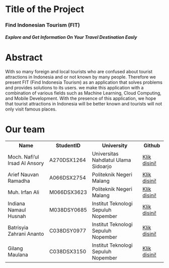 # Title of the Project
<h3>Find Indonesian Tourism (FIT)</h3>
<h5>Explore and Get Information On Your Travel Destination Easly</h5>

# Abstract
<p>
With so many foreign and local tourists who are confused about tourist attractions in Indonesia and or not known by many people. Therefore we present FIT (Find Indonesia Tourism) as an application that solves problems and provides solutions to its users. we make this application with a combination of various fields such as Machine Learning, Cloud Computing, and Mobile Development. With the presence of this application, we hope that tourist attractions in Indonesia will be better known and tourists will not only visit famous places.
</p>

# Our team
<table>
  <tr>
    <th>Name</th>
    <th>StudentID</th>
    <th>University</th>
    <th>Github</th>
  </tr>
  <tr>
    <td>Moch. Nafi’ul Irsad Al Ansory</td>
    <td>A270DSX1264</td>
    <td>Universitas Nahdlatul Ulama Sidoarjo</td>
    <td><a href="https://github.com/nafiulirsad">Klik disini!</a></td>
  </tr>
  <tr>
    <td>Arief Nauvan Ramadha</td>
    <td>A066DSX2754</td>
    <td>Politeknik Negeri Malang</td>
    <td><a href="https://github.com/arvandha121">Klik disini!</a></td>
  </tr>
  <tr>
    <td>Muh. Irfan Ali</td>
    <td>M066DSX3623</td>
    <td>Politeknik Negeri Malang</td>
    <td><a href="https://github.com/IrfanAliGit77">Klik disini!</a></td>
  </tr>
  <tr>
    <td>Indiana Namaul Husnah</td>
    <td>M038DSY0685</td>
    <td>Institut Teknologi Sepuluh Nopember</td>
    <td><a href="https://github.com/indinamaul">Klik disini!</a></td>
  </tr>
  <tr>
    <td>Batrisyia Zahrani Ananto</td>
    <td>C038DSY0977</td>
    <td>Institut Teknologi Sepuluh Nopember</td>
    <td><a href="https://github.com/MJM56">Klik disini!</a></td>
  </tr>
  <tr>
    <td>Gilang Maulana</td>
    <td>C038DSX3150</td>
    <td>Institut Teknologi Sepuluh Nopember</td>
    <td><a href="https://github.com/MaulanaGilang">Klik disini!</a></td>
  </tr>
</table>

